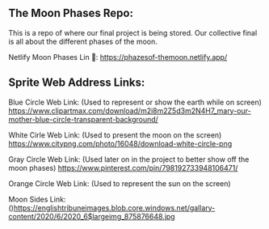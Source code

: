## The Moon Phases Repo:

This is a repo of where our final project is being stored. Our collective final is all about the different phases of the moon.

Netlify Moon Phases Lin 🔗: 
https://phazesof-themoon.netlify.app/

## Sprite Web Address Links: 

Blue Circle Web Link: (Used to represent or show the earth while on screen)
https://www.clipartmax.com/download/m2i8m2Z5d3m2N4H7_mary-our-mother-blue-circle-transparent-background/

White Cirle Web Link: (Used to present the moon on the screen)
https://www.citypng.com/photo/16048/download-white-circle-png 

Gray Circle Web Link: (Used later on in the project to better show off the moon phases)
https://www.pinterest.com/pin/798192733948106471/

Orange Circle Web Link: (Used to represent the sun on the screen)

Moon Sides Link: ()https://englishtribuneimages.blob.core.windows.net/gallary-content/2020/6/2020_6$largeimg_875876648.jpg 

